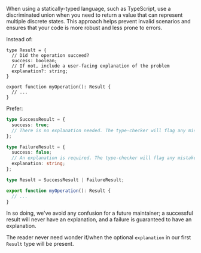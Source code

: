 When using a statically-typed language, such as TypeScript, use a discriminated union when you need to return a value that can represent multiple discrete states. This approach helps prevent invalid scenarios and ensures that your code is more robust and less prone to errors.

Instead of:

```ts.avoid
type Result = {
  // Did the operation succeed?
  success: boolean;
  // If not, include a user-facing explanation of the problem
  explanation?: string;
}

export function myOperation(): Result {
  // ...
}
```

Prefer:

```ts
type SuccessResult = {
  success: true;
  // There is no explanation needed. The type-checker will flag any mistaken attempt to provide one.
};

type FailureResult = {
  success: false;
  // An explanation is required. The type-checker will flag any mistaken omissions.
  explanation: string;
};

type Result = SuccessResult | FailureResult;

export function myOperation(): Result {
  // ...
}
```

In so doing, we've avoid any confusion for a future maintainer; a successful result will never have an explanation, and a failure is guaranteed to have an explanation.

The reader never need wonder if/when the optional `explanation` in our first `Result` type will be present.
